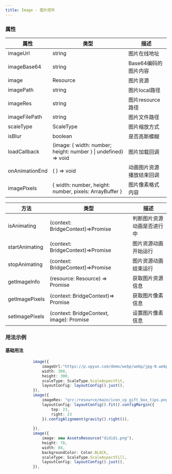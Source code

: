 ```yaml
---
title: Image - 图片控件
---
```


### 属性

属性 |类型 | 描述
--- | --- | ---
imageUrl|string|图片在线地址
imageBase64|string|Base64编码的图片内容
image|Resource|图片资源
imagePath|string|图片local路径
imageRes|string|图片resource路径
imageFilePath|string|图片文件路径
scaleType|ScaleType|图片缩放方式
isBlur|boolean|是否高斯模糊
loadCallback|(image: { width: number; height: number } \| undefined) => void|图片加载回调
onAnimationEnd|( ) => void|动画图片资源播放结束回调
imagePixels|{ width: number, height: number, pixels: ArrayBuffer }|图片像素格式内容

方法 |类型 | 描述
--- | --- | ---
isAnimating|(context: BridgeContext)=>Promise<boolean>|判断图片资源动画是否进行中
startAnimating|(context: BridgeContext)=>Promise<any>|图片资源动画开始运行
stopAnimating|(context: BridgeContext)=>Promise<any>|图片资源动画结束运行
getImageInfo|(resource: Resource) => Promise<any>|获取图片资源信息
getImagePixels|(context: BridgeContext)=> Promise<ArrayBuffer>|获取图片像素信息
setImagePixels|(context: BridgeContext, image): Promise<void>|设置图片像素信息


### 用法示例
#### 基础用法
```typescript
            image({
                imageUrl:"https://p.upyun.com/demo/webp/webp/jpg-0.webp",
                width: 300,
                height: 300,
                scaleType: ScaleType.ScaleAspectFit,
                layoutConfig: layoutConfig().just(),
            }),
            image({
                imageRes: "qrc:/resource/main/icon_cp_gift_box_tips.png",
                layoutConfig: layoutConfig().fit().configMargin({
                    top: 23,
                    right: 23
                }).configAlignment(gravity().right()),
        
            }),
            image({
                image: new AssetsResource("dididi.png"),
                height: 78,
                width: 84,
                backgroundColor: Color.BLACK,
                scaleType: ScaleType.ScaleAspectFill,
                layoutConfig: layoutConfig().just(),
            }),
```